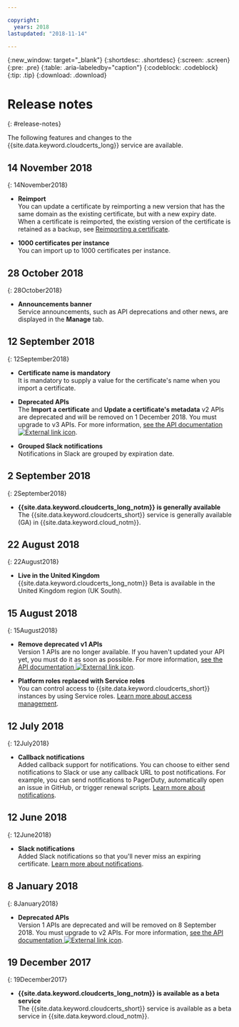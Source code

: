 ```yaml
---

copyright:
  years: 2018
lastupdated: "2018-11-14"

---
```


{:new_window: target="_blank"}
{:shortdesc: .shortdesc}
{:screen: .screen}
{:pre: .pre}
{:table: .aria-labeledby="caption"}
{:codeblock: .codeblock}
{:tip: .tip}
{:download: .download}

# Release notes
{: #release-notes}

The following features and changes to the {{site.data.keyword.cloudcerts_long}} service are available.

## 14 November 2018
{: 14November2018}

- **Reimport**  
  You can update a certificate by reimporting a new version that has the same domain as the existing certificate, but with a new expiry date. When a certificate is reimported, the existing version of the certificate is retained as a backup, see [Reimporting a certificate](/docs/services/certificate-manager/managing-certificates.html#reimport-certificate).

- **1000 certificates per instance**  
  You can import up to 1000 certificates per instance.

## 28 October 2018
{: 28October2018}

- **Announcements banner**  
  Service announcements, such as API deprecations and other news, are displayed in the **Manage** tab.

## 12 September 2018
{: 12September2018}

- **Certificate name is mandatory**  
  It is mandatory to supply a value for the certificate's name when you import a certificate.  

- **Deprecated APIs**  
  The **Import a certificate** and **Update a certificate's metadata** v2 APIs are deprecated and will be removed on 1 December 2018. You must upgrade to v3 APIs. For more information, [see the API documentation ![External link icon](../../icons/launch-glyph.svg "External link icon")](https://console.bluemix.net/apidocs/certificate-manager).

- **Grouped Slack notifications**  
  Notifications in Slack are grouped by expiration date.

## 2 September 2018
{: 2September2018}

- **{{site.data.keyword.cloudcerts_long_notm}} is generally available**  
  The {{site.data.keyword.cloudcerts_short}} service is generally available (GA) in {{site.data.keyword.cloud_notm}}.

## 22 August 2018
{: 22August2018}

- **Live in the United Kingdom**  
  {{site.data.keyword.cloudcerts_long_notm}} Beta is available in the United Kingdom region (UK South).

## 15 August 2018
{: 15August2018}

- **Remove deprecated v1 APIs**  
  Version 1 APIs are no longer available. If you haven't updated your API yet, you must do it as soon as possible. For more information, [see the API documentation ![External link icon](../../icons/launch-glyph.svg "External link icon")](https://console.bluemix.net/apidocs/).

- **Platform roles replaced with Service roles**  
  You can control access to {{site.data.keyword.cloudcerts_short}} instances by using Service roles. [Learn more about access management](access-management.html).

## 12 July 2018
{: 12July2018}

- **Callback notifications**  
  Added callback support for notifications. You can choose to either send notifications to Slack or use any callback URL to post notifications. For example, you can send notifications to PagerDuty, automatically open an issue in GitHub, or trigger renewal scripts. [Learn more about notifications](notifications-dashboard.html).

## 12 June 2018
{: 12June2018}

- **Slack notifications**  
  Added Slack notifications so that you'll never miss an expiring certificate. [Learn more about notifications](notifications-dashboard.html).

## 8 January 2018
{: 8January2018}

- **Deprecated APIs**  
  Version 1 APIs are deprecated and will be removed on 8 September 2018. You must upgrade to v2 APIs. For more information, [see the API documentation ![External link icon](../../icons/launch-glyph.svg "External link icon")](https://console.bluemix.net/apidocs/certificate-manager).

## 19 December 2017
{: 19December2017}

- **{{site.data.keyword.cloudcerts_long_notm}} is available as a beta service**  
  The {{site.data.keyword.cloudcerts_short}} service is available as a beta service in {{site.data.keyword.cloud_notm}}.
